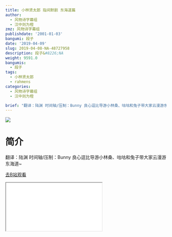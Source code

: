 ```yaml
---
title: 小林贤太郎 指间默剧 东海道篇
author:
  - 风物诗字幕组
  - 汉中则为橙
zmz: 风物诗字幕组
publishdate: '2001-01-03'
bangumi: 段子
date: '2019-04-09'
slug: 2019-04-08-NA-48727958
description: 段子&#8226;NA
weight: 9591.0
bangumis:
  - 段子
tags:
  - 小林贤太郎
  - rahmens
categories:
  - 风物诗字幕组
  - 汉中则为橙

brief: "翻译：陆渊 时间轴/压制：Bunny 良心逗比导游小林桑、咕咕和兔子带大家云漫游东海道~"
---
```

![](https://i.imgur.com/aFvT8Vr.jpg)
# 简介  
翻译：陆渊 时间轴/压制：Bunny
良心逗比导游小林桑、咕咕和兔子带大家云漫游东海道~  

[去B站观看](https://www.bilibili.com/video/av48727958/)
<div class ="resp-container"><iframe class="testiframe" src="//player.bilibili.com/player.html?aid=48727958"", scrolling="no", allowfullscreen="true" > </iframe></div> 
